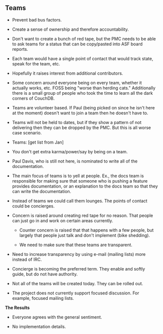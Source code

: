 Teams
-----

  - Prevent bad bus factors.

  - Create a sense of ownership and therefore accountability.

  - Don't want to create a bunch of red tape, but the PMC needs to be able to
    ask teams for a status that can be copy/pasted into ASF board reports.

  - Each team would have a single point of contact that would track state,
    speak for the team, etc.

  - Hopefully it raises interest from additional contributors.

  - Some concern around everyone being on every team, whether it actually
    works, etc. FOSS being "worse than herding cats." Additionally there is a
    small group of people who took the time to learn all the dark corners of
    CouchDB.

  - Teams are volunteer based. If Paul (being picked on since he isn't here at
    the moment) doesn't want to join a team then he doesn't have to.

  - Teams will not be held to dates, but if they show a pattern of not
    delivering then they can be dropped by the PMC. But this is all worse case
    scenario.

  - Teams: [get list from Jan]

  - You don't get extra karma/power/say by being on a team.

  - Paul Davis, who is still not here, is nominated to write all of the
    documentation.

  - The main focus of teams is to yell at people. Ex., the docs team is
    responsible for making sure that someone who is pushing a feature provides
    documentation, or an explanation to the docs team so that they can write
    the documentation.

  - Instead of teams we could call them lounges. The points of contact could be
    concierges.

  - Concern is raised around creating red tape for no reason. That people can
    just go in and work on certain areas currently.

    - Counter concern is raised that that happens with a few people, but
      largely that people just talk and don't implement (bike shedding).

    - We need to make sure that these teams are transparent.

  - Need to increase transparency by using e-mail (mailing lists) more instead
    of IRC.

  - Concierge is becoming the preferred term. They enable and softly guide, but
    do not have authority.

  - Not all of the teams will be created today. They can be rolled out.

  - The project does not currently support focused discussion. For example,
    focused mailing lists.

**The Results**

  - Everyone agrees with the general sentiment.

  - No implementation details.

